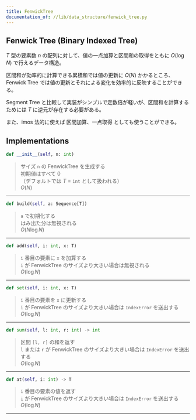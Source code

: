 ```yaml
---
title: FenwickTree
documentation_of: //lib/data_structure/fenwick_tree.py
---
```


## Fenwick Tree (Binary Indexed Tree)

$T$ 型の要素数 $n$ の配列に対して、値の一点加算と区間和の取得をともに $O(\log{N})$ で行えるデータ構造。

区間和が効率的に計算できる累積和では値の更新に $O(N)$ かかるところ、
Fenwick Tree では値の更新とそれによる変化を効率的に反映することができる。

Segment Tree と比較して実装がシンプルで定数倍が軽いが、区間和を計算するためには $T$ に逆元が存在する必要がある。

また、imos 法的に使えば 区間加算、一点取得 としても使うことができる。

## Implementations

```python
def __init__(self, n: int)
```

> サイズ `n` の FenwickTree を生成する<br>
> 初期値はすべて $0$<br>
> （デフォルトでは $T$ = `int` として扱われる）<br> 
> $O(N)$

---

```python
def build(self, a: Sequence[T])
```

> `a` で初期化する<br>
> はみ出た分は無視される<br>
> $O(N\log{N})$

---

```python
def add(self, i: int, x: T)
```

> `i` 番目の要素に `x` を加算する<br>
> `i` が FenwickTree のサイズより大きい場合は無視される<br>
> $O(\log{N})$

---

```python
def set(self, i: int, x: T)
```

> `i` 番目の要素を `x` に更新する<br>
> `i` が FenwickTree のサイズより大きい場合は `IndexError` を送出する<br>
> $O(\log{N})$

---

```python
def sum(self, l: int, r: int) -> int
```

> 区間 `[l, r]` の和を返す<br>
> `l` または `r` が FenwickTree のサイズより大きい場合は `IndexError` を送出する<br>
> $O(\log{N})$

---

```python
def at(self, i: int) -> T
```

> `i` 番目の要素の値を返す<br>
> `i` が FenwickTree のサイズより大きい場合は `IndexError` を送出する<br>
> $O(\log{N})$

---

